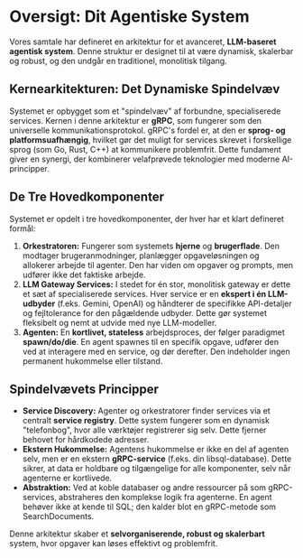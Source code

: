 # **Oversigt: Dit Agentiske System**

Vores samtale har defineret en arkitektur for et avanceret, **LLM-baseret agentisk system**. Denne struktur er designet til at være dynamisk, skalerbar og robust, og den undgår en traditionel, monolitisk tilgang.

## **Kernearkitekturen: Det Dynamiske Spindelvæv**

Systemet er opbygget som et "spindelvæv" af forbundne, specialiserede services. Kernen i denne arkitektur er **gRPC**, som fungerer som den universelle kommunikationsprotokol. gRPC's fordel er, at den er **sprog- og platformsuafhængig**, hvilket gør det muligt for services skrevet i forskellige sprog (som Go, Rust, C++) at kommunikere problemfrit. Dette fundament giver en synergi, der kombinerer velafprøvede teknologier med moderne AI-principper.

## **De Tre Hovedkomponenter**

Systemet er opdelt i tre hovedkomponenter, der hver har et klart defineret formål:

1. **Orkestratoren:** Fungerer som systemets **hjerne** og **brugerflade**. Den modtager brugeranmodninger, planlægger opgaveløsningen og allokerer arbejde til agenter. Den har viden om opgaver og prompts, men udfører ikke det faktiske arbejde.  
2. **LLM Gateway Services:** I stedet for én stor, monolitisk gateway er dette et sæt af specialiserede services. Hver service er en **ekspert i én LLM-udbyder** (f.eks. Gemini, OpenAI) og håndterer de specifikke API-detaljer og fejltolerance for den pågældende udbyder. Dette gør systemet fleksibelt og nemt at udvide med nye LLM-modeller.  
3. **Agenten:** En **kortlivet, stateless** arbejdsproces, der følger paradigmet **spawn/do/die**. En agent spawnes til en specifik opgave, udfører den ved at interagere med en service, og dør derefter. Den indeholder ingen permanent hukommelse eller tilstand.

## **Spindelvævets Principper**

* **Service Discovery:** Agenter og orkestratorer finder services via et centralt **service registry**. Dette system fungerer som en dynamisk "telefonbog", hvor alle værktøjer registrerer sig selv. Dette fjerner behovet for hårdkodede adresser.  
* **Ekstern Hukommelse:** Agentens hukommelse er ikke en del af agenten selv, men er en ekstern **gRPC-service** (f.eks. din libsql-database). Dette sikrer, at data er holdbare og tilgængelige for alle komponenter, selv når agenterne er kortlivede.  
* **Abstraktion:** Ved at koble databaser og andre ressourcer på som gRPC-services, abstraheres den komplekse logik fra agenterne. En agent behøver ikke at kende til SQL; den kalder blot en gRPC-metode som SearchDocuments.

Denne arkitektur skaber et **selvorganiserende, robust og skalerbart** system, hvor opgaver kan løses effektivt og problemfrit.